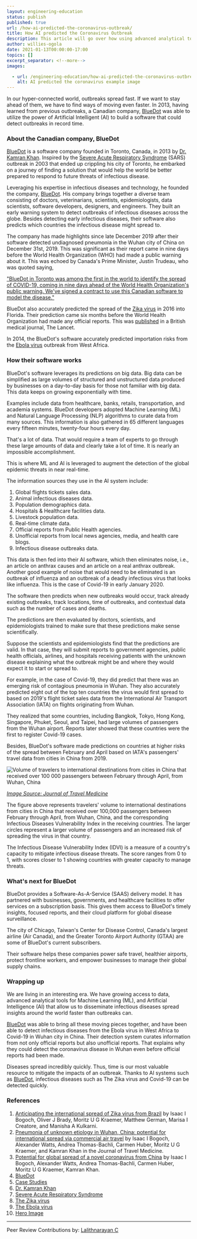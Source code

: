 ```yaml
---
layout: engineering-education
status: publish
published: true
url: /how-ai-predicted-the-coronavirus-outbreak/
title: How AI predicted the Coronavirus Outbreak 
description: This article will go over how using advanced analytical tools for Machine Learning (ML), and Artificial Intelligence (AI) allows us to disseminate infectious diseases spread insights around the world faster. 
author: willies-ogola
date: 2021-01-13T00:00:00-17:00
topics: []
excerpt_separator: <!--more-->
images:

  - url: /engineering-education/how-ai-predicted-the-coronavirus-outbreak/hero.jpg
    alt: AI predicted the coronavirus example image
---
```

In our hyper-connected world, outbreaks spread fast. If we want to stay ahead of them, we have to find ways of moving even faster. In 2013, having learned from previous outbreaks, a Canadian company, [BlueDot](https://bluedot.global/) was able to utilize the power of Artificial Intelligent (AI) to build a software that could detect outbreaks in record time.
<!--more-->
### About the Canadian company, BlueDot
[BlueDot](https://bluedot.global/) is a software company founded in Toronto, Canada, in 2013 by [Dr. Kamran Khan](https://bluedot.global/about/). Inspired by the [Severe Acute Respiratory Syndrome](https://www.who.int/health-topics/severe-acute-respiratory-syndrome/) (SARS) outbreak in 2003 that ended up crippling his city of Toronto, he embarked on a journey of finding a solution that would help the world be better prepared to respond to future threats of infectious disease.

Leveraging his expertise in infectious diseases and technology, he founded the company, [BlueDot](https://bluedot.global/). His company brings together a diverse team consisting of doctors, veterinarians, scientists, epidemiologists, data scientists, software developers, designers, and engineers. They built an early warning system to detect outbreaks of infectious diseases across the globe. Besides detecting early infectious diseases, their software also predicts which countries the infectious disease might spread to. 

The company has made highlights since late December 2019 after their software detected undiagnosed pneumonia in the Wuhan city of China on December 31st, 2019. This was significant as their report came in nine days before the World Health Organization (WHO) had made a public warning about it. This was echoed by Canada's Prime Minister, Justin Trudeau, who was quoted saying,

["BlueDot in Toronto was among the first in the world to identify the spread of COVID-19, coming in nine days ahead of the World Health Organization's public warning. We've signed a contract to use this Canadian software to model the disease."](https://bluedot.global/clients/)

BlueDot also accurately predicted the spread of the [Zika virus](https://www.who.int/news-room/fact-sheets/detail/zika-virus) in 2016 into Florida. Their prediction came six months before the World Health Organization had made any official reports. This was [published](https://www.thelancet.com/journals/lancet/article/PIIS0140-6736(16)00080-5/fulltext/) in a British medical journal, The Lancet. 

In 2014, the BlueDot's software accurately predicted importation risks from the [Ebola virus](https://www.who.int/news-room/fact-sheets/detail/ebola-virus-disease) outbreak from West Africa.

### How their software works
BlueDot's software leverages its predictions on big data. Big data can be simplified as large volumes of structured and unstructured data produced by businesses on a day-to-day basis for those not familiar with big data. This data keeps on growing exponentially with time. 

Examples include data from healthcare, banks, retails, transportation, and academia systems.
BlueDot developers adopted Machine Learning (ML) and Natural Language Processing (NLP) algorithms to curate data from many sources. This information is also gathered in 65 different languages every fifteen minutes, twenty-four hours every day. 

That's a lot of data. That would require a team of experts to go through these large amounts of data and clearly take a lot of time. It is nearly an impossible accomplishment. 

This is where ML and AI is leveraged to augment the detection of the global epidemic threats in near real-time.

The information sources they use in the AI system include:

1. Global flights tickets sales data.
2. Animal infectious diseases data.
3. Population demographics data.
4. Hospitals & Healthcare facilities data.
5. Livestock population data.
6. Real-time climate data.
7. Official reports from Public Health agencies.
8. Unofficial reports from local news agencies, media, and health care blogs.
9. Infectious disease outbreaks data.

This data is then fed into their AI software, which then eliminates noise, i.e., an article on anthrax causes and an article on a real anthrax outbreak. Another good example of noise that would need to be eliminated is an outbreak of influenza and an outbreak of a deadly infectious virus that looks like influenza. This is the case of Covid-19 in early January 2020. 

The software then predicts when new outbreaks would occur, track already existing outbreaks, track locations, time of outbreaks, and contextual data such as the number of cases and deaths. 

The predictions are then evaluated by doctors, scientists, and epidemiologists trained to make sure that these predictions make sense scientifically. 

Suppose the scientists and epidemiologists find that the predictions are valid. In that case, they will submit reports to government agencies, public health officials, airlines, and hospitals receiving patients with the unknown disease explaining what the outbreak might be and where they would expect it to start or spread to. 

For example, in the case of Covid-19, they did predict that there was an emerging risk of contagious pneumonia in Wuhan. They also accurately predicted eight out of the top ten countries the virus would first spread to based on 2019's flight ticket sales data from the International Air Transport Association (IATA) on flights originating from Wuhan. 

They realized that some countries, including Bangkok, Tokyo, Hong Kong, Singapore, Phuket, Seoul, and Taipei, had large volumes of passengers from the Wuhan airport. Reports later showed that these countries were the first to register Covid-19 cases.

Besides, BlueDot's software made predictions on countries at higher risks of the spread between February and April based on IATA's passengers' travel data from cities in China from 2019.

![Volume of travelers to international destinations from cities in China that received over 100 000 passengers between February through April, from Wuhan, China](/engineering-education/how-ai-predicted-the-coronavirus-outbreak/international-passengers-from-china.PNG)

*[Image Source: Journal of Travel Medicine](https://academic.oup.com/jtm/article/27/2/taaa011/5716260)*

The figure above represents travelers' volume to international destinations from cities in China that received over 100,000 passengers between February through April, from Wuhan, China, and the corresponding Infectious Diseases Vulnerability Index in the receiving countries. The larger circles represent a larger volume of passengers and an increased risk of spreading the virus in that country.

The Infectious Disease Vulnerability Index (IDVI) is a measure of a country's capacity to mitigate infectious disease threats. The score ranges from 0 to 1, with scores closer to 1 showing countries with greater capacity to manage threats.

### What's next for BlueDot
BlueDot provides a Software-As-A-Service (SAAS) delivery model. It has partnered with businesses, governments, and healthcare facilities to offer services on a subscription basis. This gives them access to BlueDot's timely insights, focused reports, and their cloud platform for global disease surveillance. 

The city of Chicago, Taiwan's Center for Disease Control, Canada's largest airline (Air Canada), and the Greater Toronto Airport Authority (GTAA) are some of BlueDot's current subscribers.

Their software helps these companies power safe travel, healthier airports, protect frontline workers, and empower businesses to manage their global supply chains.

### Wrapping up
We are living in an interesting era. We have growing access to data, advanced analytical tools for Machine Learning (ML), and Artificial Intelligence (AI) that allow us to disseminate infectious diseases spread insights around the world faster than outbreaks can. 

[BlueDot](https://bluedot.global/) was able to bring all these moving pieces together, and have been able to detect infectious diseases from the Ebola virus in West Africa to Covid-19 in Wuhan city in China. Their detection system curates information from not only official reports but also unofficial reports. That explains why they could detect the coronavirus disease in Wuhan even before official reports had been made.

Diseases spread incredibly quickly. Thus, time is our most valuable resource to mitigate the impacts of an outbreak. Thanks to AI systems such as [BlueDot](https://bluedot.global/), infectious diseases such as The Zika virus and Covid-19 can be detected quickly.

### References
1. [Anticipating the international spread of Zika virus from Brazil](https://www.thelancet.com/journals/lancet/article/PIIS0140-6736(16)00080-5/fulltext/) by Isaac I Bogoch, Oliver J Brady, Moritz U G Kraemer, Matthew German, Marisa I Creatore, and Manisha A Kulkarni.
2. [Pneumonia of unknown etiology in Wuhan, China: potential for international spread via commercial air travel](https://pubmed.ncbi.nlm.nih.gov/31943059/) by Isaac I Bogoch, Alexander Watts, Andrea Thomas-Bachli, Carmen Huber, Moritz U G Kraemer, and Kamran Khan in the Journal of Travel Medicine.
3. [Potential for global spread of a novel coronavirus from China](https://academic.oup.com/jtm/article/27/2/taaa011/5716260) by Isaac I Bogoch, Alexander Watts, Andrea Thomas-Bachli, Carmen Huber, Moritz U G Kraemer, Kamran Khan. 
4. [BlueDot](https://bluedot.global/)
5. [Case Studies](https://bluedot.global/clients/)
6. [Dr. Kamran Khan](https://bluedot.global/about/)
7. [Severe Acute Respiratory Syndrome](https://www.who.int/health-topics/severe-acute-respiratory-syndrome/) 
8. [The Zika virus](https://www.who.int/news-room/fact-sheets/detail/zika-virus) 
9. [The Ebola virus](https://www.who.int/news-room/fact-sheets/detail/ebola-virus-disease) 
10. [Hero Image](https://unsplash.com/photos/Tzoe6VCvQYg?utm_source=unsplash&utm_medium=referral&utm_content=creditShareLink/)
 
---
Peer Review Contributions by: [Lalithnarayan C](/engineering-education/authors/lalithnarayan-c/)
